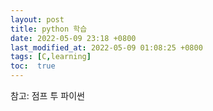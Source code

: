 ```yaml
---
layout: post
title: python 학습
date: 2022-05-09 23:18 +0800
last_modified_at: 2022-05-09 01:08:25 +0800
tags: [C,learning]
toc:  true
---
```


참고: 점프 투 파이썬